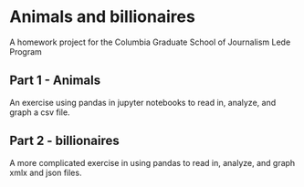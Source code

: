 # Animals and billionaires
 A homework project for the Columbia Graduate School of Journalism Lede Program

 ## Part 1 - Animals
 An exercise using pandas in jupyter notebooks to read in, analyze, and graph a csv file.

 ## Part 2 - billionaires
 A more complicated exercise in using pandas to read in, analyze, and graph xmlx and json files.
